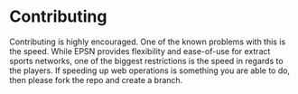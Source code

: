 # Contributing
Contributing is highly encouraged. One of the known problems with this is the speed. While EPSN provides flexibility and ease-of-use for extract sports networks, one of the biggest restrictions is the speed in regards to the players. If speeding up web operations is something you are able to do, then please fork the repo and create a branch. 